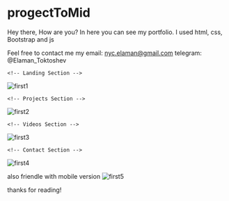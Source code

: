 # progectToMid
Hey there, How are you? In here you can see my portfolio. I used html, css, Bootstrap and js


Feel free to contact me
my email: nyc.elaman@gmail.com
telegram: @Elaman_Toktoshev

<!-- Start Header -->
    <!-- Landing Section -->

![first1](https://user-images.githubusercontent.com/73353291/141737028-f1665017-883f-45d9-accf-06289ae20766.png)

    <!-- Projects Section -->

![first2](https://user-images.githubusercontent.com/73353291/141737038-621b9220-dfc9-40d0-af64-487fe4b2584a.png)

    <!-- Videos Section -->

![first3](https://user-images.githubusercontent.com/73353291/141737044-940da710-0f95-4225-9ce7-28b0e2b490ce.png)

    <!-- Contact Section -->

![first4](https://user-images.githubusercontent.com/73353291/141737046-08457b54-a78a-49f1-9404-a31587fe7415.png)

also friendle with mobile version
![first5](https://user-images.githubusercontent.com/73353291/141737047-3a6ea3f1-0bc4-466d-93e4-7ad3b3e8ca99.png)

thanks for reading!
